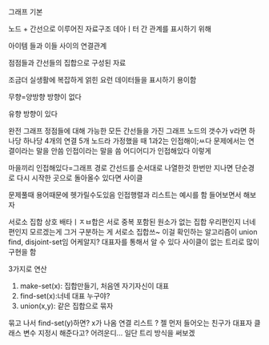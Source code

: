 그래프 기본

노드 + 간선으로 이루어진 자료구조
데아ㅣ터 간 관계를 표시하기 위해

아이템 들과 이들 사이의 연결관계

점점들과 간선들의 집합으로 구성된 자료

조금더 실생활에 복잡하게 얽힌 요런 데이터들을 표시하기 용이함

무향=양방향
방향이 없다

유향
방향이 있다

완전 그래프 정점들에 대해 가능한 모든 간선들을 가진 그래프
노드의 갯수가 v라면 하나당 하나당 4개의 연결
5개 노드라 가정했을 때
1과2는 인접해이;ㅆ다 문제에서는 연결이라는 말을 안씀 인접이라는 말을 씀
어디어디가 인접해있다 이렇게

마을끼리 인접해있다=그래프
경로
간선드를 순서대로 나열한것
한번만 지나면 단순경로
다시 시작한 곳으로 돌아올수 있다면 사이클

문제풀때 용어때문에 헷가릴수도있음
인접행렬과 리스트는 예시를 함 들어보면서 해보자


서로소 집합
상호 배타ㅣㅈㅂ합은
서로 중복 포함된 원소가 없는 집합
우리편인지 너네편인지 모르겠는게 그거 구분하는 게 서로소 집합쓰~
이걸 확인하는 알고리즘이 union find, disjoint-set임
어케알지?
대표자를 통해서 알 수 있다
사이클이 없는 트리로 많이 구현을 함

3가지로 연산
1. make-set(x): 집합만들기, 처음엔 자기자신이 대표
2. find-set(x):너네 대표 누구야?
3. union(x,y): 같은 집합으로 묶자

묶고 나서 find-set(y)하면?
x가 나옴
연결 리스트
?
젤 먼저 들어오는 친구가 대표자
클래스 변수 지정시 해준다고?
어려운디...
일단 트리 방식을 써보겠
